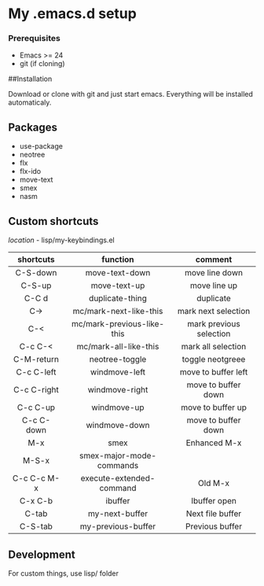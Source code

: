# My .emacs.d setup

### Prerequisites

- Emacs >= 24
- git (if cloning)

##Installation

Download or clone with git and just start emacs.
Everything will be installed automaticaly.

##  Packages

- use-package
- neotree
- flx
- flx-ido
- move-text
- smex
- nasm

## Custom shortcuts

_location_ - lisp/my-keybindings.el

| shortcuts   | function                   |         comment         |
|:-----------:|:--------------------------:|:-----------------------:|
| C-S-down    | move-text-down             | move line down          |
| C-S-up      | move-text-up               | move line up            |
| C-C d       | duplicate-thing            | duplicate               |
| C->         | mc/mark-next-like-this     | mark next selection     |
| C-<         | mc/mark-previous-like-this | mark previous selection |
| C-c C-<     | mc/mark-all-like-this      | mark all selection      |
| C-M-return  | neotree-toggle             | toggle neotgreee        |
| C-c C-left  | windmove-left              | move to buffer left     |
| C-c C-right | windmove-right             | move to buffer down     |
| C-c C-up    | windmove-up                | move to buffer up       |
| C-c C-down  | windmove-down              | move to buffer down     |
| M-x         | smex                       | Enhanced M-x            |
| M-S-x       | smex-major-mode-commands   |                         |
| C-c C-c M-x | execute-extended-command   | Old M-x                 |
| C-x C-b     | ibuffer                    |  Ibuffer open           |
| C-tab       | my-next-buffer             | Next file buffer        |
| C-S-tab     | my-previous-buffer         | Previous buffer         |

## Development

For custom things, use lisp/ folder
